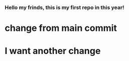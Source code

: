 ### Hello my frinds, this is my first repo in this year!
#  change from main commit
#  I want another change
